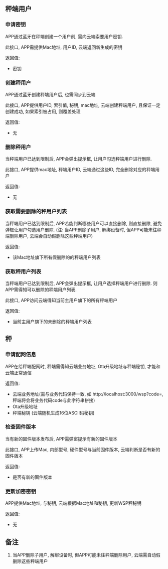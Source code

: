 ## 秤端用户

### 申请密钥
APP通过蓝牙在秤端创建一个用户前, 需向云端索要用户密钥. 

此接口, APP需提供Mac地址, 用户ID, 云端返回新生成的密钥

返回值:
+ 密钥

### 创建秤用户
APP通过蓝牙创建秤端用户后, 也需同步到云端

此接口, APP提供用户ID, 索引值, 秘钥, mac地址, 云端创建秤端用户, 且保证一定创建成功, 如果索引被占用, 则覆盖处理

返回值:
+ 无

### 删除秤用户
当秤端用户已达到限制后, APP会弹出提示框, 让用户勾选秤端用户进行删除.

此接口, APP提供mac地址, 秤端用户ID, 云端通过这些ID, 完全删除对应的秤端用户

返回值:
+ 无

### 获取需要删除的秤用户列表

当秤端用户已达到限制后, APP若能判断哪些用户可以直接删除, 则直接删除, 避免弹框让用户勾选用户删除.
(注: 当APP删除子用户, 解绑设备时, 但APP可能未往秤端删除用户, 云端会自动假删除这些秤端用户)
 
返回值:
+ 该Mac地址旗下所有假删除的的秤端用户列表

### 获取秤用户列表

当秤端用户已达到限制后, APP会弹出提示框, 让用户选择秤端用户进行删除. 则APP需得知可以删除的秤端用户列表.

此接口, APP访问云端得知当前主用户旗下的所有秤端用户

返回值:
+ 当前主用户旗下的未删除的秤端用户列表

## 秤
### 申请配网信息
APP在给秤端配网时, 秤端需得知云端业务地址, Ota升级地址与秤端秘钥, 才能和云端正常通信

返回值:
+ 云端业务地址(需与业务代码保持一致, 如 http://localhost:3000/wsp?code=, 秤端将会将业务代码code与此字符串拼接)
+ Ota升级地址
+ 秤端秘钥 (云端随机生成16位ASCII码秘钥)

### 检查固件版本
当有新的固件版本发布后, APP需弹窗提示有新的固件版本

此接口, APP上传Mac, 内部型号, 硬件型号与当前固件版本, 云端判断是否有新的固件版本

返回值:
+ 是否有新的固件版本

### 更新加密密钥
APP提供Mac地址, 与秘钥, 云端根据Mac地址和秘钥, 更新WSP秤秘钥

返回值:
+ 无

## 备注
1. 当APP删除子用户, 解绑设备时, 但APP可能未往秤端删除用户, 云端需自动假删除这些秤端用户